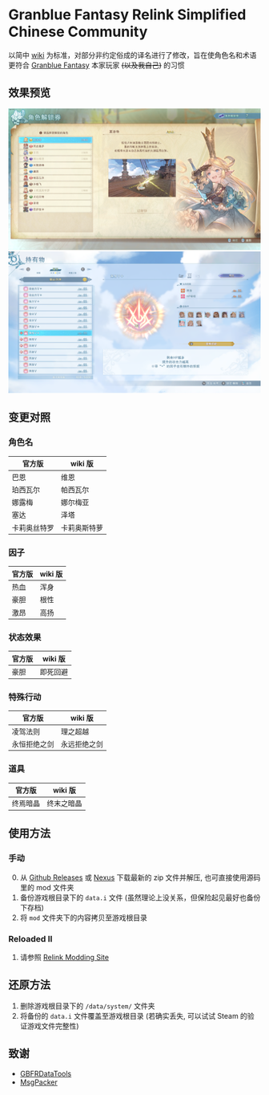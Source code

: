 # Granblue Fantasy Relink Simplified Chinese Community

以简中 [wiki](https://gbf.huijiwiki.com/) 为标准，对部分非约定俗成的译名进行了修改，旨在使角色名和术语更符合 [Granblue Fantasy](https://game.granbluefantasy.jp) 本家玩家 ~~(以及我自己)~~ 的习惯

## 效果预览

![角色](/assets/preview-chara.png)
![因子](/assets/preview-geen.png)

## 变更对照

### 角色名

| 官方版       | wiki 版      |
| ------------ | ------------ |
| 巴恩         | 维恩         |
| 珀西瓦尔     | 帕西瓦尔     |
| 娜露梅       | 娜尔梅亚     |
| 塞达         | 泽塔         |
| 卡莉奥丝特罗 | 卡莉奥斯特萝 |

### 因子

| 官方版 | wiki 版 |
| ------ | ------- |
| 热血   | 浑身    |
| 豪胆   | 根性    |
| 激昂   | 高扬    |

### 状态效果

| 官方版 | wiki 版  |
| ------ | -------- |
| 豪胆   | 即死回避 |

### 特殊行动

| 官方版       | wiki 版      |
| ------------ | ------------ |
| 凌驾法则     | 理之超越     |
| 永恒拒绝之剑 | 永远拒绝之剑 |

### 道具

| 官方版   | wiki 版    |
| -------- | ---------- |
| 终焉暗晶 | 终末之暗晶 |

## 使用方法

### 手动

0. 从 [Github Releases](https://github.com/RokyZevon/gbfr-sc-community/releases) 或 [Nexus](https://www.nexusmods.com/granbluefantasyrelink/mods/18?tab=files) 下载最新的 zip 文件并解压, 也可直接使用源码里的 mod 文件夹
1. 备份游戏根目录下的 `data.i` 文件 (虽然理论上没关系，但保险起见最好也备份下存档)
2. 将 `mod` 文件夹下的内容拷贝至游戏根目录

### Reloaded II

1. 请参照 [Relink Modding Site](https://nenkai.github.io/relink-modding/getting_started/mod_manager/)

## 还原方法

1. 删除游戏根目录下的 `/data/system/` 文件夹
2. 将备份的 `data.i` 文件覆盖至游戏根目录 (若确实丢失, 可以试试 Steam 的验证游戏文件完整性)

## 致谢

- [GBFRDataTools](https://github.com/Nenkai/GBFRDataTools)
- [MsgPacker](https://github.com/WistfulHopes/MsgPacker)
